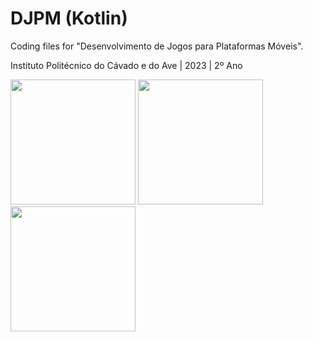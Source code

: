 # DJPM (Kotlin)

Coding files for "Desenvolvimento de Jogos para Plataformas Móveis".

Instituto Politécnico do Cávado e do Ave | 2023 | 2º Ano

<img src="https://github.com/niiK0/w4tchlist/assets/37949374/b120a514-06ed-4ef5-8871-a81ecf846865" width=200>
<img src="https://github.com/niiK0/w4tchlist/assets/37949374/18ab0ecb-ab66-483e-b0be-09e1547e73db" width=200>
<img src="https://github.com/niiK0/w4tchlist/assets/37949374/3f24efad-4e13-4a66-bb1c-e73155db25e3" width=200>
